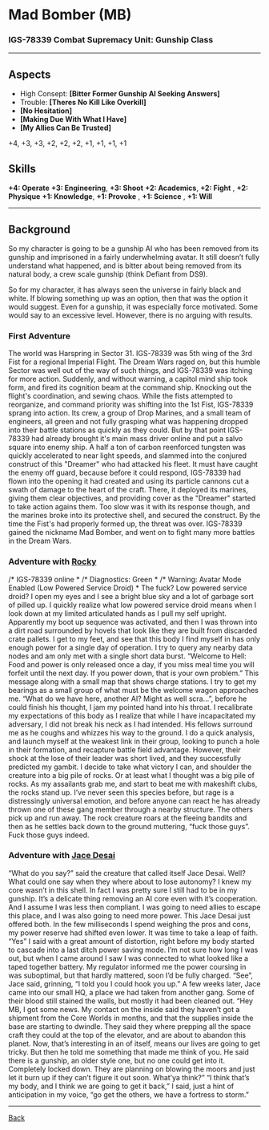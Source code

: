 # Mad Bomber (MB)
### IGS-78339 Combat Supremacy Unit: Gunship Class
___

## Aspects
 - High Consept: **[Bitter Former Gunship AI Seeking Answers]**
 - Trouble: **[Theres No Kill Like Overkill]**
 - **[No Hesitation]**
 - **[Making Due With What I Have]**
 - **[My Allies Can Be Trusted]**

+4, +3, +3, +2, +2, +2, +1, +1, +1, +1

## Skills
**+4: Operate**
**+3: Engineering**, **+3: Shoot** 
**+2: Academics**, **+2: Fight** , **+2: Physique**
**+1: Knowledge**, **+1: Provoke** , **+1: Science** , **+1: Will**

___
## Background
So my character is going to be a gunship AI who has been removed from its gunship and imprisoned in a fairly underwhelming avatar. It still doesn’t fully understand what happened, and is bitter about being removed from its natural body, a crew scale gunship (think Defiant from DS9).

So for my character, it has always seen the universe in fairly black and white. If blowing something up was an option, then that was the option it would suggest. Even for a gunship, it was especially force motivated. Some would say to an excessive level. However, there is no arguing with results.

### First Adventure
The world was Harspring in Sector 31. IGS-78339 was 5th wing of the 3rd Fist for a regional Imperial Flight. The Dream Wars raged on, but this humble Sector was well out of the way of such things, and IGS-78339 was itching for more action. Suddenly, and without warning, a capitol mind ship took form, and fired its cognition beam at the command ship. Knocking out  the flight's coordination, and sewing chaos. While the fists attempted to reorganize, and command priority was shifting into the 1st Fist, IGS-78339 sprang into action. Its crew, a group of Drop Marines, and a small team of engineers, all green and not fully grasping what was happening dropped into their battle stations as quickly as they could. But by that point IGS-78339 had already brought it's main mass driver online and put a salvo square into enemy ship. A half a ton of carbon reenforced tungsten was quickly accelerated to near light speeds, and slammed into the conjured construct of this "Dreamer" who had attacked his fleet. It must have caught the enemy off guard, because before it could respond, IGS-78339 had flown into the opening it had created and using its particle cannons cut a swath of damage to the heart of the craft. There, it deployed its marines, giving them clear objectives, and providing cover as the "Dreamer" started to take action agains them. Too slow was it with its response though, and the marines broke into its protective shell, and secured the construct. By the time the Fist's had properly formed up, the threat was over. IGS-78339 gained the nickname Mad Bomber, and went on to fight many more battles in the Dream Wars.

### Adventure with [Rocky](./Rocky.md)
/* IGS-78339 online *
/* Diagnostics: Green *
/* Warning: Avatar Mode Enabled (Low Powered Service Droid) *
The fuck? Low powered service droid? I open my eyes and I see a bright blue sky and a lot of garbage sort of pilled up. I quickly realize what low powered service droid means when I look down at my limited articulated hands as I pull my self upright. Apparently my boot up sequence was activated, and then I was thrown into a dirt road surrounded by hovels that look like they are built from discarded crate pallets. I get to my feet, and see that this body I find myself in has only enough power for a single day of operation. I try to query any nearby data nodes and am only met with a single short data burst.
“Welcome to Hell: Food and power is only released once a day, if you miss meal time you will forfeit until the next day. If you power down, that is your own problem.” This message along with a small map that shows charge stations. I try to get my bearings as a small group of what must be the welcome wagon approaches me.
“What do we have here, another AI? Might as well scra…”, before he could finish his thought, I jam my pointed hand into his throat. I recalibrate my expectations of this body as I realize that while I have incapacitated my adversary, I did not break his neck as I had intended. His fellows surround me as he coughs and whizzes his way to the ground. I do a quick analysis, and launch myself at the weakest link in their group, looking to punch a hole in their formation, and recapture battle field advantage. However, their shock at the lose of their leader was short lived, and they successfully predicted my gambit. I decide to take what victory I can, and shoulder the creature into a big pile of rocks. Or at least what I thought was a big pile of rocks.
As my assailants grab me, and start to beat me with makeshift clubs, the rocks stand up. I’ve never seen this species before, but rage is a distressingly universal emotion, and before anyone can react he has already thrown one of these gang member through a nearby structure. The others pick up and run away. The rock creature roars at the fleeing bandits and then as he settles back down to the ground muttering, “fuck those guys”. Fuck those guys indeed.

### Adventure with [Jace Desai](./JaceDesai.md)
“What do you say?” said the creature that called itself Jace Desai.
Well? What could one say when they where about to lose autonomy? I knew my core wasn’t in this shell. In fact I was pretty sure I still had to be in my gunship. It’s a delicate thing removing an AI core even with it’s cooperation. And I assume I was less then compliant. I was going to need allies to escape this place, and I was also going to need more power. This Jace Desai just offered both. In the few milliseconds I spend weighing the pros and cons, my power reserve had shifted even lower. It was time to take a leap of faith. “Yes” I said with a great amount of distortion, right before my body started to cascade into a last ditch power saving mode.
I’m not sure how long I was out, but when I came around I saw I was connected to what looked like a taped together battery. My regulator informed me the power coursing in was suboptimal, but that hardly mattered, soon I’d be fully charged.
“See”, Jace said, grinning, “I told you I could hook you up.”
A few weeks later, Jace came into our small HQ, a place we had taken from another gang. Some of their blood still stained the walls, but mostly it had been cleaned out. “Hey MB, I got some news. My contact on the inside said they haven’t got a shipment from the Core Worlds in months, and that the supplies inside the base are starting to dwindle. They said they where prepping all the space craft they could at the top of the elevator, and are about to abandon this planet. Now, that’s interesting in an of itself, means our lives are going to get tricky. But then he told me something that made me think of you. He said there is a gunship, an older style one, but no one could get into it. Completely locked down. They are planning on blowing the moors and just let it burn up if they can’t figure it out soon. What’ya think?”
“I think that’s my body, and I think we are going to get it back,” I said, just a hint of anticipation in my voice, “go get the others, we have a fortress to storm.”

___
[Back](Players.md)